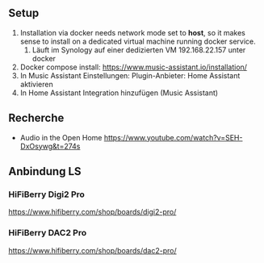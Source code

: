 ## Setup

1. Installation via docker needs network mode set to __host__, so it makes sense to install on a dedicated virtual machine running docker service.
	1. Läuft im Synology auf einer dedizierten VM 192.168.22.157 unter docker
2. Docker compose install: https://www.music-assistant.io/installation/
3. In Music Assistant Einstellungen: Plugin-Anbieter: Home Assistant aktivieren
4. In Home Assistant Integration hinzufügen (Music Assistant)

## Recherche
- Audio in the Open Home https://www.youtube.com/watch?v=SEH-DxOsywg&t=274s

## Anbindung LS

### HiFiBerry Digi2 Pro
https://www.hifiberry.com/shop/boards/digi2-pro/
### HiFiBerry DAC2 Pro
https://www.hifiberry.com/shop/boards/dac2-pro/